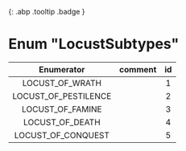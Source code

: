 [ ](#){: .abp .tooltip .badge }
# Enum "LocustSubtypes"
|Enumerator|comment|id|
|:--:|:--:|:--:|
| LOCUST_OF_WRATH |  | 1 |
| LOCUST_OF_PESTILENCE |  | 2 |
| LOCUST_OF_FAMINE |  | 3 |
| LOCUST_OF_DEATH |  | 4 |
| LOCUST_OF_CONQUEST |  | 5 |